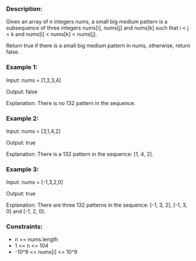 ### Description:

Given an array of n integers nums, a small big medium pattern is a subsequence of three integers nums[i], nums[j] and nums[k] such that i < j < k and nums[i] < nums[k] < nums[j].

Return true if there is a small big medium pattern in nums, otherwise, return false.



### Example 1:

Input: nums = [1,2,3,4]

Output: false

Explanation: There is no 132 pattern in the sequence.

### Example 2:

Input: nums = [3,1,4,2]

Output: true

Explanation: There is a 132 pattern in the sequence: [1, 4, 2].

### Example 3:

Input: nums = [-1,3,2,0]

Output: true

Explanation: There are three 132 patterns in the sequence: [-1, 3, 2], [-1, 3, 0] and [-1, 2, 0].
 


### Constraints:

- n == nums.length
- 1 <= n <= 104
- -10^9 <= nums[i] <= 10^9